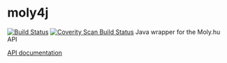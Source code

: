 moly4j
======
[![Build Status](https://travis-ci.org/tyutyutyu/moly4j.svg?branch=master)](https://travis-ci.org/tyutyutyu/moly4j)
[![Coverity Scan Build Status](https://scan.coverity.com/projects/4561/badge.svg)](https://scan.coverity.com/projects/4561)
Java wrapper for the Moly.hu API

[API documentation](http://moly.hu/dokumentumok/api)
